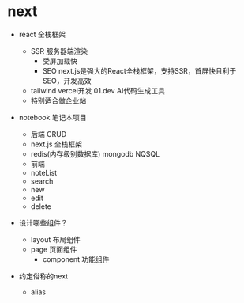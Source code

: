 # next
- react 全栈框架
  - SSR 服务器端渲染
    - 受屏加载快
    - SEO
   next.js是强大的React全栈框架，支持SSR，首屏快且利于SEO，开发高效
  - tailwind  vercel开发
  01.dev AI代码生成工具
  - 特别适合做企业站

- notebook  笔记本项目
  - 后端 CRUD
   - next.js 全栈框架
   - redis(内存级别数据库)  mongodb  NQSQL
  - 前端
   - noteList
   - search
   - new
   - edit
   - delete

- 设计哪些组件？
  - layout 布局组件
  - page  页面组件
    - component 功能组件

- 约定俗称的next
  - alias